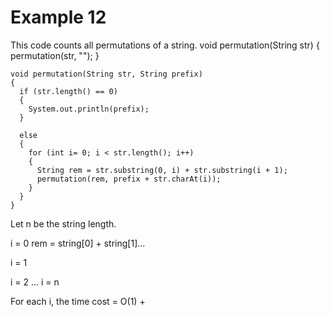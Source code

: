 # Example 12

This code counts all permutations of a string.
void permutation(String str)
{
  permutation(str, "");
}

```
void permutation(String str, String prefix)
{
  if (str.length() == 0)
  {
    System.out.println(prefix);
  }

  else
  {
    for (int i= 0; i < str.length(); i++)
    {
      String rem = str.substring(0, i) + str.substring(i + 1);
      permutation(rem, prefix + str.charAt(i));
    }
  }
}
```

Let n be the string length.

i = 0
  rem = string[0] + string[1]...

i = 1

i = 2
...
i = n

For each i, the time cost = O(1) + 
